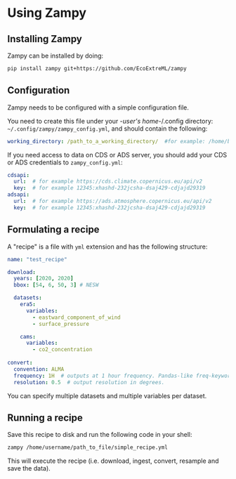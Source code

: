 # Using Zampy

## Installing Zampy
Zampy can be installed by doing:
```bash
pip install zampy git+https://github.com/EcoExtreML/zampy
```

## Configuration
Zampy needs to be configured with a simple configuration file.

You need to create this file under your -*user's home*-/.config directory: `~/.config/zampy/zampy_config.yml`, and should contain the following:

```yaml
working_directory: /path_to_a_working_directory/  #for example: /home/bart/Zampy
```

If you need access to data on CDS or ADS server, you should add your CDS or ADS credentials to `zampy_config.yml`:

```yaml
cdsapi:
  url:  # for example https://cds.climate.copernicus.eu/api/v2
  key:  # for example 12345:xhashd-232jcsha-dsaj429-cdjajd29319
adsapi:
  url:  # for example https://ads.atmosphere.copernicus.eu/api/v2
  key:  # for example 12345:xhashd-232jcsha-dsaj429-cdjajd29319
```

## Formulating a recipe
A "recipe" is a file with `yml` extension and has the following structure:

```yaml
name: "test_recipe"

download:
  years: [2020, 2020]
  bbox: [54, 6, 50, 3] # NESW

  datasets:
    era5:
      variables:
        - eastward_component_of_wind
        - surface_pressure

    cams:
      variables:
        - co2_concentration
    
convert:
  convention: ALMA
  frequency: 1H  # outputs at 1 hour frequency. Pandas-like freq-keyword.
  resolution: 0.5  # output resolution in degrees.
```

You can specify multiple datasets and multiple variables per dataset.

## Running a recipe
Save this recipe to disk and run the following code in your shell:

```bash
zampy /home/username/path_to_file/simple_recipe.yml
```

This will execute the recipe (i.e. download, ingest, convert, resample and save the data).

